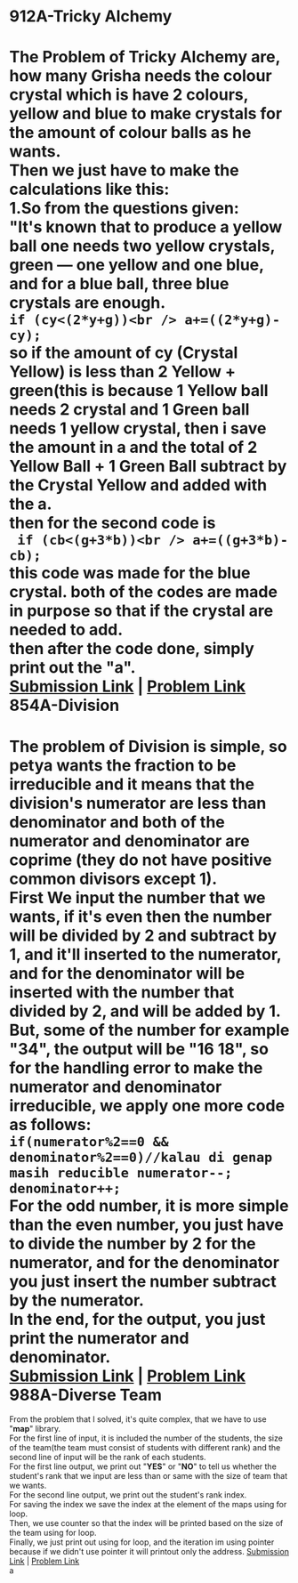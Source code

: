 912A-Tricky Alchemy
=====
The Problem of Tricky Alchemy are, how many Grisha needs the colour crystal which is have 2 colours, yellow and blue to make crystals for the amount of colour balls as he wants.<br />
Then we just have to make the calculations like this:<br />
1.So from the questions given:<br />
"**It's known that to produce a yellow ball one needs two yellow crystals, green — one yellow and one blue, and for a blue ball, three blue crystals are enough.**<br />
`if (cy<(2*y+g))<br />
     a+=((2*y+g)-cy);`<br />
so if the amount of cy (Crystal Yellow) is less than 2 Yellow + green(this is because 1 Yellow ball needs 2 crystal and 1 Green ball needs 1 yellow crystal, then i save the amount in **a** and the total of 2 Yellow Ball + 1 Green Ball subtract by the Crystal Yellow and added with the **a**.<br />
then for the second code is<br />
` if (cb<(g+3*b))<br />
      a+=((g+3*b)-cb);`<br />
this code was made for the blue crystal.
both of the codes are made in purpose so that if the crystal are needed to add.<br />
then after the code done, simply print out the "**a**".<br />
[Submission Link](http://codeforces.com/contest/912/submission/42420830) | [Problem Link](http://codeforces.com/contest/912/problem/A)<br />
854A-Division
=====
The problem of Division is simple, so petya wants the fraction to be irreducible and it means that the division's numerator are less than denominator and both of the numerator and denominator are coprime (they do not have positive common divisors except 1).<br />
First We input the number that we wants, if it's even then the number will be divided by 2 and subtract by 1, and it'll inserted to the numerator, and for the denominator will be inserted with the number that divided by 2, and will be added by 1.<br />
But, some of the number for example "**34**", the output will be "**16 18**", so for the handling error to make the numerator and denominator irreducible, we apply one more code as follows:<br />
`if(numerator%2==0 && denominator%2==0)//kalau di genap masih reducible
    numerator--;
    denominator++;`<br />
For the odd number, it is more simple than the even number, you just have to divide the number by 2 for the numerator, and for the denominator you just insert the number subtract by the numerator.<br />
In the end, for the output, you just print the numerator and denominator.<br />
[Submission Link](http://codeforces.com/contest/854/submission/42424110) | [Problem Link](http://codeforces.com/contest/854/problem/A)<br />
988A-Diverse Team
=====
From the problem that I solved, it's quite complex, that we have to use "**map**" library.<br />
For the first line of input, it is included the number of the students, the size of the team(the team must consist of students with different rank) and the second line of input will be the rank of each students.<br />
For the first line output, we print out "**YES**" or "**NO**" to tell us whether the student's rank that we input are less than or same with the size of team that we wants.<br />
For the second line output, we print out the student's rank index.<br />
For saving the index we save the index at the element of the maps using for loop.<br />
Then, we use counter so that the index will be printed based on the size of the team using for loop.<br />
Finally, we just print out using for loop, and the iteration im using pointer because if we didn't use pointer it will printout only the address.
[Submission Link](http://codeforces.com/contest/988/submission/42427671) | [Problem Link](http://codeforces.com/contest/988/problem/A)<br />
a



    

